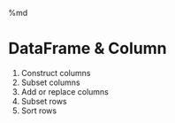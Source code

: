 %md
# DataFrame & Column
1. Construct columns
1. Subset columns
1. Add or replace columns
1. Subset rows
1. Sort rows
